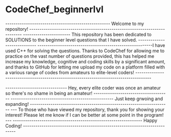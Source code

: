 # CodeChef_beginnerlvl
--------------------------------------------------- Welcome to my repository! --------------------------------------------------------------------------
----------------------- This repository has been dedicated to SOLUTIONS to the beginner level questions that I have solved. ----------------------------
--------------------------------------------------------I have used C++ for solving the questions. Thanks to CodeChef for allowing me to practice on the vast number of questions provided, this has helped me increase my knowledge, cognitive and coding skills by a significant amount, and thanks to GitHub for letting me upload my code on a platform filled with a various range of codes from amateurs to elite-level coders! -------------------------------------------------------------------------------------

------------------------------ Hey, every elite coder was once an amateur so there's no shame in being an amateur! -------------------------------------
-------------------------------------------------- Just keep grwoing and expanding! --------------------------------------------------------------------
--- To those who have viewed my repository, thank you for showing your interest! Please let me know if I can be better at some point in the program! ---
--------------------------------------------------------------- Happy Coding! --------------------------------------------------------------------------
